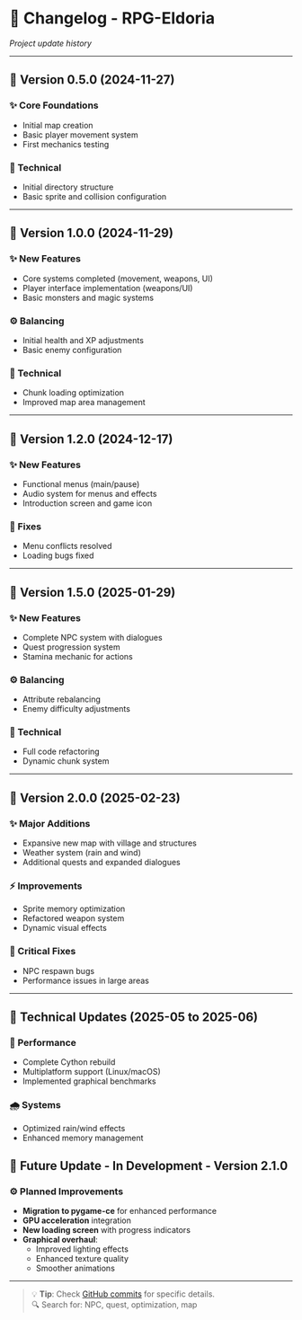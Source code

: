 # 📜 Changelog - RPG-Eldoria  
*Project update history*  

---

## **🌌 Version 0.5.0** (2024-11-27)  
### ✨ Core Foundations  
- Initial map creation  
- Basic player movement system  
- First mechanics testing  

### 🔧 Technical  
- Initial directory structure  
- Basic sprite and collision configuration  

---

## **🔹 Version 1.0.0** (2024-11-29)  
### ✨ New Features  
- Core systems completed (movement, weapons, UI)  
- Player interface implementation (weapons/UI)  
- Basic monsters and magic systems  

### ⚙️ Balancing  
- Initial health and XP adjustments  
- Basic enemy configuration  

### 🔧 Technical  
- Chunk loading optimization  
- Improved map area management  

---

## **🔹 Version 1.2.0** (2024-12-17)  
### ✨ New Features  
- Functional menus (main/pause)  
- Audio system for menus and effects  
- Introduction screen and game icon  

### 🐛 Fixes  
- Menu conflicts resolved  
- Loading bugs fixed  

---

## **🔹 Version 1.5.0** (2025-01-29)  
### ✨ New Features  
- Complete NPC system with dialogues  
- Quest progression system  
- Stamina mechanic for actions  

### ⚙️ Balancing  
- Attribute rebalancing  
- Enemy difficulty adjustments  

### 🔧 Technical  
- Full code refactoring  
- Dynamic chunk system  

---

## **🌌 Version 2.0.0** (2025-02-23)  
### ✨ Major Additions  
- Expansive new map with village and structures  
- Weather system (rain and wind)  
- Additional quests and expanded dialogues  

### ⚡ Improvements  
- Sprite memory optimization  
- Refactored weapon system  
- Dynamic visual effects  

### 🐛 Critical Fixes  
- NPC respawn bugs  
- Performance issues in large areas  

---

## **🔧 Technical Updates** (2025-05 to 2025-06)  
### 🚀 Performance  
- Complete Cython rebuild  
- Multiplatform support (Linux/macOS)  
- Implemented graphical benchmarks  

### 🌧️ Systems  
- Optimized rain/wind effects  
- Enhanced memory management

## **🚧 Future Update - In Development - Version 2.1.0**  
### ⚙️ Planned Improvements  
- **Migration to pygame-ce** for enhanced performance  
- **GPU acceleration** integration  
- **New loading screen** with progress indicators  
- **Graphical overhaul**:  
  - Improved lighting effects  
  - Enhanced texture quality  
  - Smoother animations  

---

> 💡 **Tip**: Check [GitHub commits](https://github.com/GabrielNat1/RPG-Eldoria/commits) for specific details.  
> 🔍 Search for: NPC, quest, optimization, map
